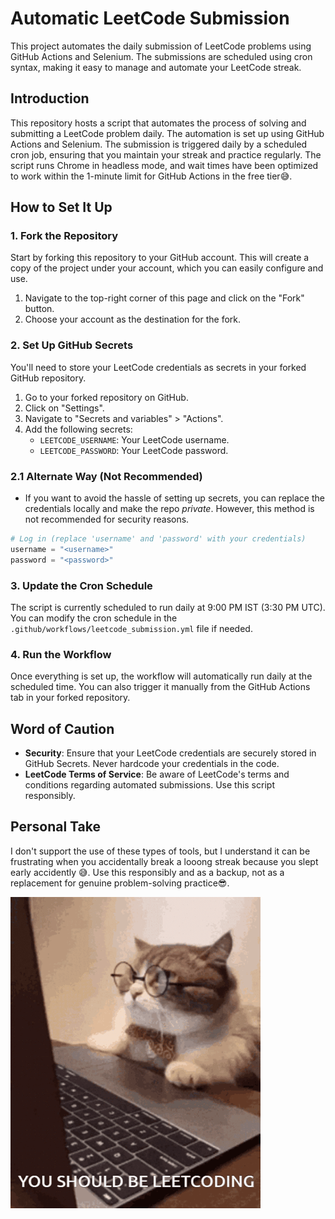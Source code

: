 # Automatic LeetCode Submission

This project automates the daily submission of LeetCode problems using GitHub Actions and Selenium. The submissions are scheduled using cron syntax, making it easy to manage and automate your LeetCode streak.

## Introduction

This repository hosts a script that automates the process of solving and submitting a LeetCode problem daily. The automation is set up using GitHub Actions and Selenium. The submission is triggered daily by a scheduled cron job, ensuring that you maintain your streak and practice regularly. The script runs Chrome in headless mode, and wait times have been optimized to work within the 1-minute limit for GitHub Actions in the free tier😅.

## How to Set It Up

### 1. Fork the Repository

Start by forking this repository to your GitHub account. This will create a copy of the project under your account, which you can easily configure and use.

1. Navigate to the top-right corner of this page and click on the "Fork" button.
2. Choose your account as the destination for the fork.

### 2. Set Up GitHub Secrets

You'll need to store your LeetCode credentials as secrets in your forked GitHub repository.

1. Go to your forked repository on GitHub.
2. Click on "Settings".
3. Navigate to "Secrets and variables" > "Actions".
4. Add the following secrets:
   - `LEETCODE_USERNAME`: Your LeetCode username.
   - `LEETCODE_PASSWORD`: Your LeetCode password.

### 2.1 Alternate Way (Not Recommended)

- If you want to avoid the hassle of setting up secrets, you can replace the credentials locally and make the repo *private*. However, this method is not recommended for security reasons.

```python
# Log in (replace 'username' and 'password' with your credentials)
username = "<username>"
password = "<password>"
```

### 3. Update the Cron Schedule

The script is currently scheduled to run daily at 9:00 PM IST (3:30 PM UTC). You can modify the cron schedule in the `.github/workflows/leetcode_submission.yml` file if needed.

### 4. Run the Workflow

Once everything is set up, the workflow will automatically run daily at the scheduled time. You can also trigger it manually from the GitHub Actions tab in your forked repository.

## Word of Caution

- **Security**: Ensure that your LeetCode credentials are securely stored in GitHub Secrets. Never hardcode your credentials in the code.
- **LeetCode Terms of Service**: Be aware of LeetCode's terms and conditions regarding automated submissions. Use this script responsibly.

## Personal Take

I don't support the use of these types of tools, but I understand it can be frustrating when you accidentally break a looong streak because you slept early accidently 😅. Use this responsibly and as a backup, not as a replacement for genuine problem-solving practice😎.

![alt text](image.png)